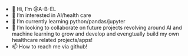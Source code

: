 - 👋 Hi, I’m @A-B-EL
- 👀 I’m interested in AI/health care
- 🌱 I’m currently learning python/pandas/jupyter
- 💞️ I’m looking to collaborate on future projects revolving around AI and machine learning to grow and develop and evengtually build my own healthcare related projects/apps!
- 📫 How to reach me via github!


